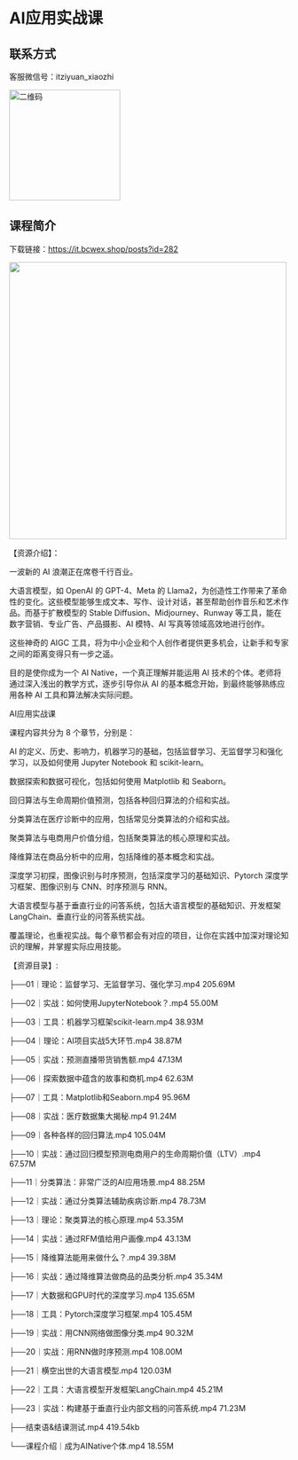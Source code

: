 # AI应用实战课

## 联系方式

客服微信号：itziyuan_xiaozhi

<img src="https://ziyuanyun.oss-cn-guangzhou.aliyuncs.com/common/20240614073449/666b82192834a.jpg" width="200" height="200" alt="二维码">

## 课程简介

下载链接：https://it.bcwex.shop/posts?id=282

<img src="https://ziyuanyun.oss-cn-guangzhou.aliyuncs.com/yun/20240515151749/6644619de7099.jpg" width="500" alt="">

  【资源介绍】：

 一波新的 AI 浪潮正在席卷千行百业。

 大语言模型，如 OpenAI 的 GPT-4、Meta 的 Llama2，为创造性工作带来了革命性的变化。这些模型能够生成文本、写作、设计对话，甚至帮助创作音乐和艺术作品。而基于扩散模型的 Stable Diffusion、Midjourney、Runway 等工具，能在数字营销、专业广告、产品摄影、AI 模特、AI 写真等领域高效地进行创作。

 这些神奇的 AIGC 工具，将为中小企业和个人创作者提供更多机会，让新手和专家之间的距离变得只有一步之遥。

 目的是使你成为一个 AI Native，一个真正理解并能运用 AI 技术的个体。老师将通过深入浅出的教学方式，逐步引导你从 AI 的基本概念开始，到最终能够熟练应用各种 AI 工具和算法解决实际问题。

 AI应用实战课



 课程内容共分为 8 个章节，分别是：

 AI 的定义、历史、影响力，机器学习的基础，包括监督学习、无监督学习和强化学习，以及如何使用 Jupyter Notebook 和 scikit-learn。

 数据探索和数据可视化，包括如何使用 Matplotlib 和 Seaborn。

 回归算法与生命周期价值预测，包括各种回归算法的介绍和实战。

 分类算法在医疗诊断中的应用，包括常见分类算法的介绍和实战。

 聚类算法与电商用户价值分组，包括聚类算法的核心原理和实战。

 降维算法在商品分析中的应用，包括降维的基本概念和实战。

 深度学习初探，图像识别与时序预测，包括深度学习的基础知识、Pytorch 深度学习框架、图像识别与 CNN、时序预测与 RNN。

 大语言模型与基于垂直行业的问答系统，包括大语言模型的基础知识、开发框架 LangChain、垂直行业的问答系统实战。

 覆盖理论，也重视实战。每个章节都会有对应的项目，让你在实践中加深对理论知识的理解，并掌握实际应用技能。

 【资源目录】:

 ├──01｜理论：监督学习、无监督学习、强化学习.mp4 205.69M

 ├──02｜实战：如何使用JupyterNotebook？.mp4 55.00M

 ├──03｜工具：机器学习框架scikit-learn.mp4 38.93M

 ├──04｜理论：AI项目实战5大环节.mp4 38.87M

 ├──05｜实战：预测直播带货销售额.mp4 47.13M

 ├──06｜探索数据中蕴含的故事和商机.mp4 62.63M

 ├──07｜工具：Matplotlib和Seaborn.mp4 95.96M

 ├──08｜实战：医疗数据集大揭秘.mp4 91.24M

 ├──09｜各种各样的回归算法.mp4 105.04M

 ├──10｜实战：通过回归模型预测电商用户的生命周期价值（LTV）.mp4 67.57M

 ├──11｜分类算法：非常广泛的AI应用场景.mp4 88.25M

 ├──12｜实战：通过分类算法辅助疾病诊断.mp4 78.73M

 ├──13｜理论：聚类算法的核心原理.mp4 53.35M

 ├──14｜实战：通过RFM值给用户画像.mp4 43.13M

 ├──15｜降维算法能用来做什么？.mp4 39.38M

 ├──16｜实战：通过降维算法做商品的品类分析.mp4 35.34M

 ├──17｜大数据和GPU时代的深度学习.mp4 135.65M

 ├──18｜工具：Pytorch深度学习框架.mp4 105.45M

 ├──19｜实战：用CNN网络做图像分类.mp4 90.32M

 ├──20｜实战：用RNN做时序预测.mp4 108.00M

 ├──21｜横空出世的大语言模型.mp4 120.03M

 ├──22｜工具：大语言模型开发框架LangChain.mp4 45.21M

 ├──23｜实战：构建基于垂直行业内部文档的问答系统.mp4 71.23M

 ├──结束语&amp;结课测试.mp4 419.54kb

 └──课程介绍｜成为AINative个体.mp4 18.55M

 &nbsp;

  